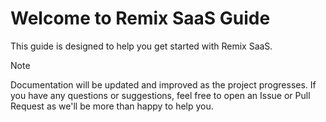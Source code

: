 # Welcome to Remix SaaS Guide

This guide is designed to help you get started with Remix SaaS.

> [!NOTE]
> Documentation will be updated and improved as the project progresses. If you have any questions or suggestions, feel free to open an Issue or Pull Request as we'll be more than happy to help you.
